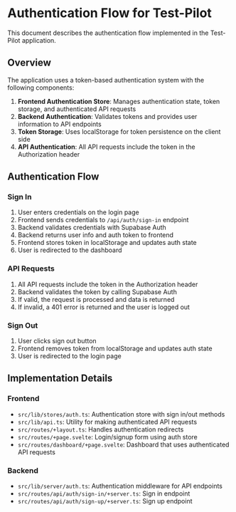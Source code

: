 # Authentication Flow for Test-Pilot

This document describes the authentication flow implemented in the Test-Pilot application.

## Overview

The application uses a token-based authentication system with the following components:

1. **Frontend Authentication Store**: Manages authentication state, token storage, and authenticated API requests
2. **Backend Authentication**: Validates tokens and provides user information to API endpoints
3. **Token Storage**: Uses localStorage for token persistence on the client side
4. **API Authentication**: All API requests include the token in the Authorization header

## Authentication Flow

### Sign In
1. User enters credentials on the login page
2. Frontend sends credentials to `/api/auth/sign-in` endpoint
3. Backend validates credentials with Supabase Auth
4. Backend returns user info and auth token to frontend
5. Frontend stores token in localStorage and updates auth state
6. User is redirected to the dashboard

### API Requests
1. All API requests include the token in the Authorization header
2. Backend validates the token by calling Supabase Auth
3. If valid, the request is processed and data is returned
4. If invalid, a 401 error is returned and the user is logged out

### Sign Out
1. User clicks sign out button
2. Frontend removes token from localStorage and updates auth state
3. User is redirected to the login page

## Implementation Details

### Frontend
- `src/lib/stores/auth.ts`: Authentication store with sign in/out methods
- `src/lib/api.ts`: Utility for making authenticated API requests
- `src/routes/+layout.ts`: Handles authentication redirects
- `src/routes/+page.svelte`: Login/signup form using auth store
- `src/routes/dashboard/+page.svelte`: Dashboard that uses authenticated API requests

### Backend
- `src/lib/server/auth.ts`: Authentication middleware for API endpoints
- `src/routes/api/auth/sign-in/+server.ts`: Sign in endpoint
- `src/routes/api/auth/sign-up/+server.ts`: Sign up endpoint
